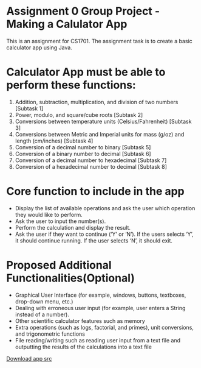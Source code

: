 # Assignment 0 Group Project - Making a Calulator App
This is an assignment for CS1701. The assignment task is to create a basic calculator app using Java.

# Calculator App must be able to perform these functions:
1. Addition, subtraction, multiplication, and division of two numbers [Subtask 1]
2. Power, modulo, and square/cube roots [Subtask 2]
3. Conversions between temperature units (Celsius/Fahrenheit) [Subtask 3]
4. Conversions between Metric and Imperial units for mass (g/oz) and length (cm/inches) [Subtask 4]
5. Conversion of a decimal number to binary [Subtask 5]
6. Conversion of a binary number to decimal [Subtask 6]
7. Conversion of a decimal number to hexadecimal [Subtask 7]
8. Conversion of a hexadecimal number to decimal [Subtask 8]

# Core function to include in the app
- Display the list of available operations and ask the user which operation they would like to perform.
- Ask the user to input the number(s).
- Perform the calculation and display the result.
- Ask the user if they want to continue (‘Y’ or ‘N’). If the users selects ‘Y’, it should continue running. If
the user selects ‘N’, it should exit.

# Proposed Additional Functionalities(Optional)
- Graphical User Interface (for example, windows, buttons, textboxes, drop-down menu, etc.)
- Dealing with erroneous user input (for example, user enters a String instead of a number).
- Other scientific calculator features such as memory
- Extra operations (such as logs, factorial, and primes), unit conversions, and trigonometric functions
- File reading/writing such as reading user input from a text file and outputting the results of the
calculations into a text file

<a href="https://github.com/LeoRuss/Assign0_Calculator/blob/main/App.java" download="App.java">Download app src</a>

